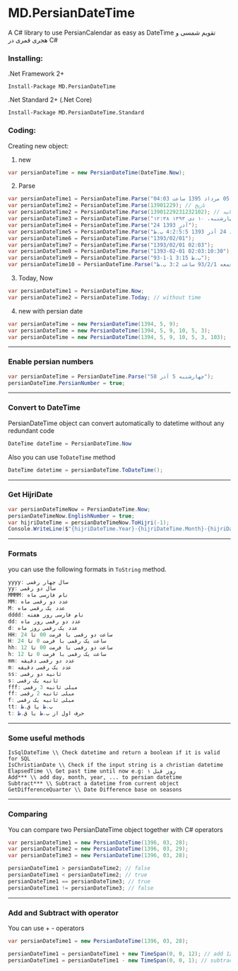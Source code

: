 # MD.PersianDateTime
A C# library to use PersianCalendar as easy as DateTime
تقویم شمسی و هجری قمری در C#

### Installing:

.Net Framework 2+
```
Install-Package MD.PersianDateTime
```

.Net Standard 2+ (.Net Core)
```
Install-Package MD.PersianDateTime.Standard
```


### Coding:

Creating new object:
1. new
```C#
var persianDateTime = new PersianDateTime(DateTime.Now);
```

2. Parse
```C#
var persianDateTime1 = PersianDateTime.Parse("دوشنبه 05 مرداد 1395 ساعت 04:03");
var persianDateTime2 = PersianDateTime.Parse(13901229); // تاریخ
var persianDateTime2 = PersianDateTime.Parse(13901229231232102); // تاریخ به همراه زمان تا دقت میلی ثانیه
var persianDateTime3 = PersianDateTime.Parse("چهارشنبه، ۱۰ دی ۱۳۹۳ ۱۲:۳۸");
var persianDateTime4 = PersianDateTime.Parse("24 آذر 1393");
var persianDateTime5 = PersianDateTime.Parse("د 24 آذر 1393 4:2:5:5 ب.ظ");
var persianDateTime6 = PersianDateTime.Parse("1393/02/01");
var persianDateTime7 = PersianDateTime.Parse("1393/02/01 02:03");
var persianDateTime8 = PersianDateTime.Parse("1393-02-01 02:03:10:30");
var persianDateTime9 = PersianDateTime.Parse("93-1-1 3:15 ب.ظ");
var persianDateTime10 = PersianDateTime.Parse("جمعه 93/2/1 ساعت 3:2 ب.ظ");
```

3. Today, Now
```C#
var persianDateTime1 = PersianDateTime.Now;
var persianDateTime2 = PersianDateTime.Today; // without time
```

4. new with persian date
```C#
var persianDateTime = new PersianDateTime(1394, 5, 9);
var persianDateTime = new PersianDateTime(1394, 5, 9, 10, 5, 3);
var persianDateTime = new PersianDateTime(1394, 5, 9, 10, 5, 3, 103);
```
------------------------------------------
### Enable persian numbers
```C#
var persianDateTime = PersianDateTime.Parse("چهارشنبه 5 آذر 58");
persianDateTime.PersianNumber = true;
```
------------------------------------------
### Convert to DateTime
PersianDateTime object can convert automatically to datetime without any redundant code
```C#
DateTime dateTime = PersianDateTime.Now
```
Also you can use `ToDateTime` method
```C#
DateTime datetime = persianDateTime.ToDateTime();
```
------------------------------------------
### Get HijriDate
```C#
var persianDateTimeNow = PersianDateTime.Now;
persianDateTimeNow.EnglishNumber = true;
var hijriDateTime = persianDateTimeNow.ToHijri(-1);
Console.WriteLine($"{hijriDateTime.Year}-{hijriDateTime.Month}-{hijriDateTime.Day}");
```

------------------------------------------
### Formats
you can use the following formats in `ToString` method.
```C#
yyyy: سال چهار رقمی
yy: سال دو رقمی
MMMM: نام فارسی ماه
MM: عدد دو رقمی ماه
M: عدد یک رقمی ماه
dddd: نام فارسی روز هفته
dd: عدد دو رقمی روز ماه
d: عدد یک رقمی روز ماه
HH: ساعت دو رقمی با فرمت 00 تا 24
H: ساعت یک رقمی با فرمت 0 تا 24
hh: ساعت دو رقمی با فرمت 00 تا 12
h: ساعت یک رقمی با فرمت 0 تا 12
mm: عدد دو رقمی دقیقه
m: عدد یک رقمی دقیقه
ss: ثانیه دو رقمی
s: ثانیه یک رقمی
fff: میلی ثانیه 3 رقمی
ff: میلی ثانیه 2 رقمی
f: میلی ثانیه یک رقمی
tt: ب.ظ یا ق.ظ
t: حرف اول از ب.ظ یا ق.ظ
```
------------------------------------------
### Some useful methods
```
IsSqlDateTime \\ Check datetime and return a boolean if it is valid for SQL
IsChristianDate \\ Check if the input string is a christian datetime
ElapsedTime \\ Get past time until now e.g: ۱ روز قبل
Add*** \\ add day, month, year, ... to persian datetime
Subtract*** \\ Subtract a datetime from current object
GetDifferenceQuarter \\ Date Difference base on seasons
```
------------------------------------------
### Comparing
You can compare two PersianDateTime object together with C# operators
```C#
var persianDateTime1 = new PersianDateTime(1396, 03, 28);
var persianDateTime2 = new PersianDateTime(1396, 03, 29);
var persianDateTime3 = new PersianDateTime(1396, 03, 28);

persianDateTime1 > persianDateTime2; // false
persianDateTime1 < persianDateTime2; // true
persianDateTime1 == persianDateTime3; // true
persianDateTime1 != persianDateTime3; // false
```

------------------------------------------
### Add and Subtract with operator
You can use +  -  operators
```C#
var persianDateTime1 = new PersianDateTime(1396, 03, 28);

persianDateTime1 = persianDateTime1 + new TimeSpan(0, 0, 12); // add 12 minutes
persianDateTime1 = persianDateTime1 - new TimeSpan(0, 0, 1); // subtract 1 minutes

```
